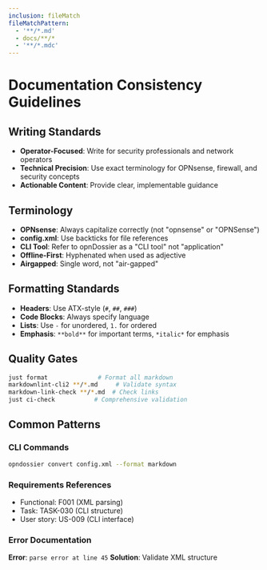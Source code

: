 ```yaml
---
inclusion: fileMatch
fileMatchPattern:
  - '**/*.md'
  - docs/**/*
  - '**/*.mdc'
---
```


# Documentation Consistency Guidelines

## Writing Standards

- **Operator-Focused**: Write for security professionals and network operators
- **Technical Precision**: Use exact terminology for OPNsense, firewall, and security concepts
- **Actionable Content**: Provide clear, implementable guidance

## Terminology

- **OPNsense**: Always capitalize correctly (not "opnsense" or "OPNSense")
- **config.xml**: Use backticks for file references
- **CLI Tool**: Refer to opnDossier as a "CLI tool" not "application"
- **Offline-First**: Hyphenated when used as adjective
- **Airgapped**: Single word, not "air-gapped"

## Formatting Standards

- **Headers**: Use ATX-style (`#`, `##`, `###`)
- **Code Blocks**: Always specify language
- **Lists**: Use `-` for unordered, `1.` for ordered
- **Emphasis**: `**bold**` for important terms, `*italic*` for emphasis

## Quality Gates

```bash
just format              # Format all markdown
markdownlint-cli2 **/*.md     # Validate syntax
markdown-link-check **/*.md  # Check links
just ci-check           # Comprehensive validation
```

## Common Patterns

### CLI Commands

```bash
opndossier convert config.xml --format markdown
```

### Requirements References

- Functional: F001 (XML parsing)
- Task: TASK-030 (CLI structure)
- User story: US-009 (CLI interface)

### Error Documentation

**Error**: `parse error at line 45`
**Solution**: Validate XML structure

